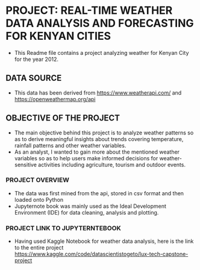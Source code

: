 # PROJECT: REAL-TIME WEATHER DATA ANALYSIS AND FORECASTING FOR KENYAN CITIES
- This Readme file contains a project analyzing weather for Kenyan City for the year 2012.


## DATA SOURCE
- This data has been derived from https://www.weatherapi.com/ and https://openweathermap.org/api


## OBJECTIVE OF THE PROJECT
- The main objective behind this project is to analyze weather patterns so as to derive meaningful insights about trends covering temperature, rainfall patterns and other weather variables.
- As an analyst, I wanted to gain more about the mentioned weather variables so as to help users make informed decisions for weather-sensitive activities including  agriculture, tourism and outdoor events.

### PROJECT OVERVIEW
- The data was first mined from the api, stored in csv format and then loaded onto Python
- Jupyternote book was mainly used as the Ideal Development Environment (IDE) for data cleaning, analysis and plotting.

### PROJECT LINK TO JUPYTERNTEBOOK
- Having used Kaggle Notebook for weather data analysis, here is the link to the entire project
   https://www.kaggle.com/code/datascientistogeto/lux-tech-capstone-project
